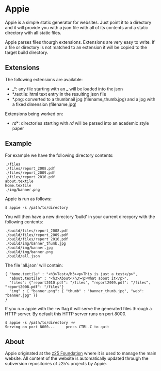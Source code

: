# Appie

Appie is a simple static generator for websites. Just point it to a 
directory and it will provide you with a json file with all of its 
contents and a static directory with all static files.

Appie parses files thourgh extensions. Extensions are very easy to 
write. If a file or directory is not matched to an extension it will be 
copied to the target build directory.

## Extensions

The following extensions are available:

- \_\*: any file starting with an \_ will be loaded into the json
- \*.textile: html text entry in the resulting json file
- \*.png: converted to a thumbnail jpg (filename_thumb.jpg) and a jpg with a fixed dimension (filename.jpg)

Extensions being worked on:

- _rd_*: directories starting with _rd_ will be parsed into an academic 
style paper

## Example

For example we have the following directory contents:
```
./files
./files/report_2008.pdf
./files/report_2009.pdf
./files/report_2010.pdf
about.textile
home.textile
./img/banner.png
````
Appie is run as follows:
```
$ appie -s /path/to/directory
```
You will then have a new directory 'build' in your current direcyory 
with the following contents:
```
./build/files/report_2008.pdf
./build/files/report_2009.pdf
./build/files/report_2010.pdf
./build/img/banner_thumb.jpg
./build/img/banner.jpg
./build/img/banner.png
./build/all.json
```
The file 'all.json' will contain:
```
{ "home.textile" : "<h3>Test</h3><p>This is just a test</p>",
  "about.textile" : "<h3>About</h3><p>What about it</p>",
  "files": {"report2010.pdf": "/files", "report2009.pdf": "/files", "report2008.pdf": "/files"}
  "img" : { "banner.png": { "thumb" : "banner_thumb.jpg", "web": "banner.jpg" }}
}
```
If you run appie with the -w flag it will serve the generated files through 
a HTTP server. By default this HTTP server runs on port 8000.
```
$ appie -s /path/to/directory -w
Serving on port 8000...     press CTRL-C to quit
```

## About ##

Appie originated at the [z25 Foundation](http://www.z25.org) where it is 
used to manage the main website. All content of the website is 
automatically updated through the subversion repositories of z25's 
projects by Appie.
